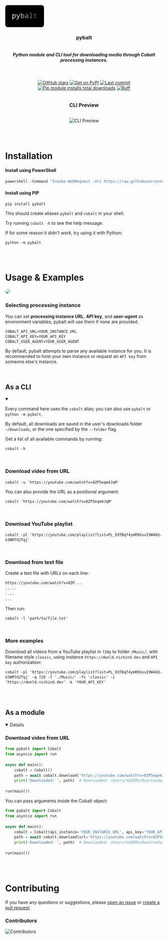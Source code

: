 <div align="center" style="display: flex; flex-flow: column wrap;">
  <img src='./assets/logo.png' style='border-radius: 8px; width: 124px'></img>
  <h3>pybalt</h3>
  <h5>Python module and CLI tool for downloading media through Cobalt processing instances.</h5>
  <br>
  
  [![GitHub stars](https://img.shields.io/github/stars/nichind/pybalt.svg)](https://github.com/nichind/pybalt)
  [![Get on PyPI](https://img.shields.io/pypi/v/pybalt.svg)](https://pypi.org/project/pybalt/)
  [![Last commit](https://img.shields.io/github/last-commit/nichind/pybalt.svg)](https://github.com/nichind/pybalt)
  [![Pip module installs total downloads](https://img.shields.io/pypi/dm/pybalt.svg)](https://pypi.org/project/pybalt/)
  [![Ruff](https://img.shields.io/endpoint?url=https://raw.githubusercontent.com/astral-sh/ruff/main/assets/badge/v2.json)](https://github.com/astral-sh/ruff)
  
  <div align="center" style="display: flex; flex-flow: column wrap;">
  <h3>CLI Preview</h3>
  
  ![CLI Preview](https://github.com/user-attachments/assets/cf5fd9a9-520b-4970-b8c2-42baa80d7523)
  </div>
  
</div>
<br><br>
<h1>Installation</h1>
<h4>Install using PowerShell</h4>

```powershell
powershell -Command "Invoke-WebRequest -Uri https://raw.githubusercontent.com/nichind/pybalt/main/install.bat -OutFile install.bat; .\install.bat"
```

<h4>Install using PIP</h4>

```shell
pip install pybalt
```  

This should create aliases `pybalt` and `cobalt` in your shell.

Try running `cobalt -h` to see the help message.

If for some reason it didn't work, try using it with Python:

```shell
python -m pybalt
```
<br><br>
<h1>Usage & Examples</h1>

<img src='./assets/cli-preview.gif' style='border-radius: 8px'></img>

<h3>Selecting processing instance</h3>

You can set **processing instance URL**, **API key**, and **user-agent** as environment variables; pybalt will use them if none are provided.

```
COBALT_API_URL=YOUR_INSTANCE_URL
COBALT_API_KEY=YOUR_API_KEY
COBALT_USER_AGENT=YOUR_USER_AGENT
```

By default, pybalt attempts to parse any available instance for you. It is recommended to host your own instance or request an `API key` from someone else's instance.

<br>
<h2>As a CLI</h2>
<details open>
<summary></summary>

Every command here uses the `cobalt` alias; you can also use `pybalt` or `python -m pybalt`.

By default, all downloads are saved in the user's downloads folder `~/Downloads`, or the one specified by the `--folder` flag.

Get a list of all available commands by running:

```shell
cobalt -h
```

<br>
<h3>Download video from URL</h3>

```shell
cobalt -u 'https://youtube.com/watch?v=8ZP5eqm4JqM'
```

You can also provide the URL as a positional argument:

```shell
cobalt 'https://youtube.com/watch?v=8ZP5eqm4JqM'
```

<br>
<h3>Download YouTube playlist</h3>

```shell
cobalt -pl 'https://youtube.com/playlist?list=PL_93TBqf4ymR9GsuI9W4kQ-G3WM7d2Tqj'
```

<br>
<h3>Download from text file</h3>

Create a text file with URLs on each line:

```txt
https://youtube.com/watch?v=8ZP...
.....
....
...
```

Then run:

```shell
cobalt -l 'path/to/file.txt'
```

<br>
<h3>More examples</h3>

Download all videos from a YouTube playlist in `720p` to folder `/Music/`, with filename style `classic`, using instance `https://dwnld.nichind.dev` and `API key` authorization:

```shell
cobalt -pl 'https://youtube.com/playlist?list=PL_93TBqf4ymR9GsuI9W4kQ-G3WM7d2Tqj' -q 720 -f './Music/' -fs 'classic' -i 'https://dwnld.nichind.dev' -k 'YOUR_API_KEY'
```

</details>
<br><br>
<h2>As a module</h2>

<details open>

<h3>Download video from URL</h3>

```python
from pybalt import Cobalt
from asyncio import run

async def main():
    cobalt = Cobalt()
    path = await cobalt.download('https://youtube.com/watch?v=8ZP5eqm4JqM')
    print('Downloaded: ', path)  # Downloaded: /Users/%USER%/Downloads/8ZP5eqm4JqM.mp4

run(main())
```

You can pass arguments inside the Cobalt object:

```python
from pybalt import Cobalt
from asyncio import run

async def main():
    cobalt = Cobalt(api_instance='YOUR_INSTANCE_URL', api_key='YOUR_API_KEY', headers={...})
    path = await cobalt.download(url='https://youtube.com/watch?v=8ZP5eqm4JqM', quality='1080')
    print('Downloaded: ', path)  # Downloaded: /Users/%USER%/Downloads/8ZP5eqm4JqM.mp4

run(main())
``` 

</details>

<br><br>
<h1>Contributing</h1>

If you have any questions or suggestions, please [open an issue](https://github.com/nichind/pybalt/issues) or [create a pull request](https://github.com/nichind/pybalt/pulls).

<h3>Contributors</h3>

<img src="https://contrib.rocks/image?repo=nichind/pybalt" alt="Contributors" style="max-width: 100%;"/>

